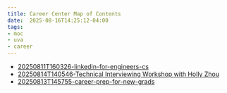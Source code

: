```yaml
---
title: Career Center Map of Contents
date:  2025-08-16T14:25:12-04:00
tags:
- moc
- uva
- career
---
```


- [20250811T160326-linkedin-for-engineers-cs](20250811T160326-linkedin-for-engineers-cs.md)
- [20250814T140546-Technical Interviewing Workshop with Holly Zhou](20250814T140546-Technical%20Interviewing%20Workshop%20with%20Holly%20Zhou.md)
- [20250813T145755-career-prep-for-new-grads](20250813T145755-career-prep-for-new-grads.md)
